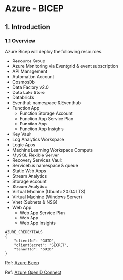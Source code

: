 # Azure - BICEP
## 1. Introduction
### 1.1	Overview

Azure Bicep will deploy the following resources.
- Resource Group
- Azure Monitoring via Eventgrid & event subscription
- API Management
- Automation Account
- CosmosDb
- Data Factory v2.0
- Data Lake Store
- Databricks
- Eventhub namespace & Eventhub
- Function App
    - Function Storage Account
    - Function App Service Plan
    - Function App
    - Function App Insights
- Key Vault
- Log Analytics Workspace
- Logic Apps
- Machine Learning Workspace Compute
- MySQL Flexible Server
- Recovery Services Vault
- Servicebus namespace & queue
- Static Web Apps
- Stream Analytics
- Storage Account
- Stream Analytics
- Virtual Machine (Ubuntu 20.04 LTS)
- Virtual Machine (Windows Server)
- Vnet (Subnets & NSG)
- Web App
    - Web App Service Plan
    - Web App
    - Web App Insights

```
AZURE_CREDENTIALS
{
    "clientId": "GUID",
    "clientSecret": "SECRET",
    "tenantId": "GUID"
}
```

Ref: [Azure Bicep](https://github.com/Azure/bicep/)

Ref: [Azure OpenID Connect](https://docs.github.com/en/actions/deployment/security-hardening-your-deployments/configuring-openid-connect-in-azure)
